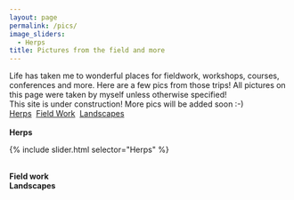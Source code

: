 ```yaml
---
layout: page
permalink: /pics/
image_sliders:
  - Herps
title: Pictures from the field and more
---
```

Life has taken me to wonderful places for fieldwork, workshops, courses, conferences and more. Here are a few pics from those trips!
All pictures on this page were taken by myself unless otherwise specified!
<br>
This site is under construction! More pics will be added soon :-)
<br>
  <a href="#Herps">Herps</a>&nbsp; <a href="#Field">Field Work</a>&nbsp; <a href="#Landscapes">Landscapes</a>
  <br> 
<br>
<a name="Herps"></a>
<strong> Herps </strong>


{% include slider.html selector="Herps" %}

<br>
<a name="Field"></a>
<strong> Field work </strong>
<br>
<a name="Landscapes"></a>
<strong> Landscapes </strong>

























